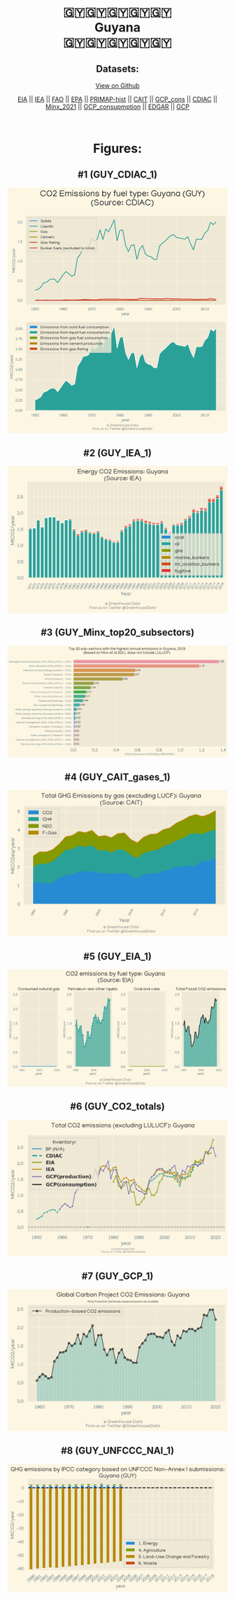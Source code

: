 
<center>
<h1 align="center">
🇬🇾🇬🇾🇬🇾🇬🇾🇬🇾
<br>
Guyana
<br>
🇬🇾🇬🇾🇬🇾🇬🇾🇬🇾
</h1>
<h2>Datasets:</h2>
<p><a href="https://github.com/dquintani/Greenhouse-Data/tree/master/country_data/GUY_Guyana/data">View on Github</a>
<br></p><p><a href="data/GUY_EIA.csv">EIA</a> || <a href="data/GUY_IEA.csv">IEA</a> || <a href="data/GUY_FAO.csv">FAO</a> || <a href="data/GUY_EPA.csv">EPA</a> || <a href="data/GUY_PRIMAP-hist.csv">PRIMAP-hist</a> || <a href="data/GUY_CAIT.csv">CAIT</a> || <a href="data/GUY_GCP_cons.csv">GCP_cons</a> || <a href="data/GUY_CDIAC.csv">CDIAC</a> || <a href="data/GUY_Minx_2021.csv">Minx_2021</a> || <a href="data/GUY_GCP_consupmption.csv">GCP_consupmption</a> || <a href="data/GUY_EDGAR.csv">EDGAR</a> || <a href="data/GUY_GCP.csv">GCP</a></p><p><br></p>
<h1>Figures:</h1><h2>#1 (GUY_CDIAC_1)</h2>
<p><img alt="" src="figures/GUY_CDIAC_1.png" /></p><h2>#2 (GUY_IEA_1)</h2>
<p><img alt="" src="figures/GUY_IEA_1.png" /></p><h2>#3 (GUY_Minx_top20_subsectors)</h2>
<p><img alt="" src="figures/GUY_Minx_top20_subsectors.png" /></p><h2>#4 (GUY_CAIT_gases_1)</h2>
<p><img alt="" src="figures/GUY_CAIT_gases_1.png" /></p><h2>#5 (GUY_EIA_1)</h2>
<p><img alt="" src="figures/GUY_EIA_1.png" /></p><h2>#6 (GUY_CO2_totals)</h2>
<p><img alt="" src="figures/GUY_CO2_totals.png" /></p><h2>#7 (GUY_GCP_1)</h2>
<p><img alt="" src="figures/GUY_GCP_1.png" /></p><h2>#8 (GUY_UNFCCC_NAI_1)</h2>
<p><img alt="" src="figures/GUY_UNFCCC_NAI_1.png" /></p>